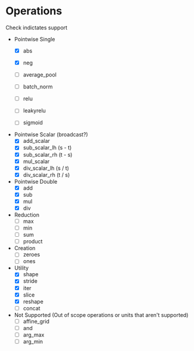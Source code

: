# Operations

Check indictates support

* Pointwise Single
    * [x] abs
    * [x] neg

    * [ ] average_pool
    * [ ] batch_norm

    * [ ] relu
    * [ ] leakyrelu
    * [ ] sigmoid
    
* Pointwise Scalar (broadcast?)
    * [x] add_scalar
    * [x] sub_scalar_lh (s - t)
    * [x] sub_scalar_rh (t - s)
    * [x] mul_scalar
    * [x] div_scalar_lh (s / t)
    * [x] div_scalar_rh (t / s)

* Pointwise Double
    * [x] add
    * [x] sub
    * [x] mul
    * [x] div

* Reduction
    * [ ] max
    * [ ] min 
    * [ ] sum
    * [ ] product

* Creation
    * [ ] zeroes
    * [ ] ones

* Utility
    * [x] shape
    * [x] stride
    * [x] iter
    * [x] slice
    * [x] reshape
    * [ ] concat

* Not Supported (Out of scope operations or units that aren't supported)
    * [ ] affine_grid
    * [ ] and
    * [ ] arg_max
    * [ ] arg_min
